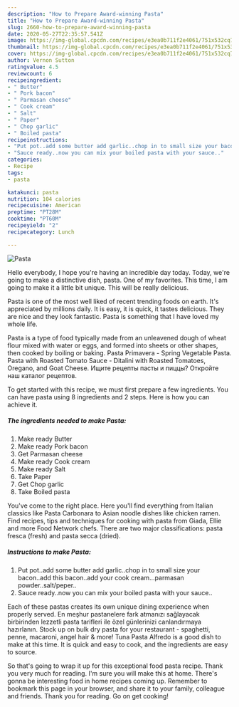 ```yaml
---
description: "How to Prepare Award-winning Pasta"
title: "How to Prepare Award-winning Pasta"
slug: 2660-how-to-prepare-award-winning-pasta
date: 2020-05-27T22:35:57.541Z
image: https://img-global.cpcdn.com/recipes/e3ea0b711f2e4061/751x532cq70/pasta-recipe-main-photo.jpg
thumbnail: https://img-global.cpcdn.com/recipes/e3ea0b711f2e4061/751x532cq70/pasta-recipe-main-photo.jpg
cover: https://img-global.cpcdn.com/recipes/e3ea0b711f2e4061/751x532cq70/pasta-recipe-main-photo.jpg
author: Vernon Sutton
ratingvalue: 4.5
reviewcount: 6
recipeingredient:
- " Butter"
- " Pork bacon"
- " Parmasan cheese"
- " Cook cream"
- " Salt"
- " Paper"
- " Chop garlic"
- " Boiled pasta"
recipeinstructions:
- "Put pot..add some butter add garlic..chop in to small size your bacon..add this bacon..add your cook cream...parmasan powder..salt/peper.."
- "Sauce ready..now you can mix your boiled pasta with your sauce.."
categories:
- Recipe
tags:
- pasta

katakunci: pasta 
nutrition: 104 calories
recipecuisine: American
preptime: "PT28M"
cooktime: "PT60M"
recipeyield: "2"
recipecategory: Lunch

---
```



![Pasta](https://img-global.cpcdn.com/recipes/e3ea0b711f2e4061/751x532cq70/pasta-recipe-main-photo.jpg)

Hello everybody, I hope you're having an incredible day today. Today, we're going to make a distinctive dish, pasta. One of my favorites. This time, I am going to make it a little bit unique. This will be really delicious.

Pasta is one of the most well liked of recent trending foods on earth. It's appreciated by millions daily. It is easy, it is quick, it tastes delicious. They are nice and they look fantastic. Pasta is something that I have loved my whole life.

Pasta is a type of food typically made from an unleavened dough of wheat flour mixed with water or eggs, and formed into sheets or other shapes, then cooked by boiling or baking. Pasta Primavera - Spring Vegetable Pasta. Pasta with Roasted Tomato Sauce - Ditalini with Roasted Tomatoes, Oregano, and Goat Cheese. Ищите рецепты пасты и пиццы? Откройте наш каталог рецептов.


To get started with this recipe, we must first prepare a few ingredients. You can have pasta using 8 ingredients and 2 steps. Here is how you can achieve it.

<!--inarticleads1-->

##### The ingredients needed to make Pasta:

1. Make ready  Butter
1. Make ready  Pork bacon
1. Get  Parmasan cheese
1. Make ready  Cook cream
1. Make ready  Salt
1. Take  Paper
1. Get  Chop garlic
1. Take  Boiled pasta


You&#39;ve come to the right place. Here you&#39;ll find everything from Italian classics like Pasta Carbonara to Asian noodle dishes like chicken ramen. Find recipes, tips and techniques for cooking with pasta from Giada, Ellie and more Food Network chefs. There are two major classifications: pasta fresca (fresh) and pasta secca (dried). 

<!--inarticleads2-->

##### Instructions to make Pasta:

1. Put pot..add some butter add garlic..chop in to small size your bacon..add this bacon..add your cook cream...parmasan powder..salt/peper..
1. Sauce ready..now you can mix your boiled pasta with your sauce..


Each of these pastas creates its own unique dining experience when properly served. En meşhur pastanelere fark atmanızı sağlayacak birbirinden lezzetli pasta tarifleri ile özel günlerinizi canlandırmaya hazırlanın. Stock up on bulk dry pasta for your restaurant - spaghetti, penne, macaroni, angel hair &amp; more! Tuna Pasta Alfredo is a good dish to make at this time. It is quick and easy to cook, and the ingredients are easy to source. 

So that's going to wrap it up for this exceptional food pasta recipe. Thank you very much for reading. I'm sure you will make this at home. There's gonna be interesting food in home recipes coming up. Remember to bookmark this page in your browser, and share it to your family, colleague and friends. Thank you for reading. Go on get cooking!

